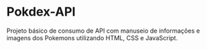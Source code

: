 # Pokdex-API
Projeto básico de consumo de API com manuseio de informações e imagens dos Pokemons utilizando HTML, CSS e JavaScript.
